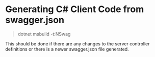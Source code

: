 # Generating C# Client Code from swagger.json

> dotnet msbuild -t:NSwag

This should be done if there are any changes to the server controller definitions or there is a newer swagger.json file generated.